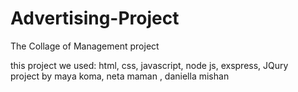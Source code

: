 # Advertising-Project
The Collage of Management project 

this project we used:
html, css, javascript, node js, exspress, JQury
</br>
project by maya koma, neta maman , daniella mishan
